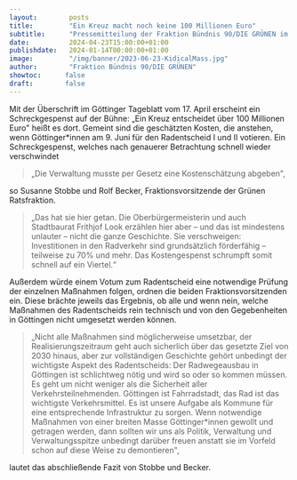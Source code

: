 ```yaml
---
layout:        posts
title:         "Ein Kreuz macht noch keine 100 Millionen Euro"
subtitle:      "Pressemitteilung der Fraktion Bündnis 90/DIE GRÜNEN im Rat der Stadt Göttingen zum Radentscheid"
date:          2024-04-23T15:00:00+01:00
publishdate:   2024-01-14T00:00:00+01:00
image:         "/img/banner/2023-06-23-KidicalMass.jpg"
author:        "Fraktion Bündnis 90/DIE GRÜNEN"
showtoc:      false
draft:        false
---
```


Mit der Überschrift im Göttinger Tageblatt vom 17. April erscheint ein Schreckgespenst auf der Bühne: „Ein Kreuz entscheidet über 100 Millionen Euro" heißt es dort. Gemeint sind die geschätzten Kosten, die anstehen, wenn Göttinger*innen am 9. Juni für den Radentscheid I und II votieren. Ein Schreckgespenst, welches nach genauerer Betrachtung schnell wieder verschwindet 
 
> „Die Verwaltung musste per Gesetz eine Kostenschätzung abgeben", 

so Susanne Stobbe und Rolf Becker, Fraktionsvorsitzende der Grünen Ratsfraktion. 

> „Das hat sie hier getan. Die Oberbürgermeisterin und auch Stadtbaurat Frithjof Look erzählen hier aber – und das ist mindestens unlauter – nicht die ganze Geschichte. Sie verschweigen: Investitionen in den Radverkehr sind grundsätzlich förderfähig – teilweise zu 70% und mehr. Das Kostengespenst schrumpft somit schnell auf ein Viertel.“ 
 
Außerdem würde einem Votum zum Radentscheid eine notwendige Prüfung der einzelnen Maßnahmen folgen, ordnen die beiden Fraktionsvorsitzenden ein. Diese brächte jeweils das Ergebnis, ob alle und wenn nein, welche Maßnahmen des Radentscheids rein technisch und von den Gegebenheiten in Göttingen nicht umgesetzt werden können. 
 
> „Nicht alle Maßnahmen sind möglicherweise umsetzbar, der Realisierungszeitraum geht auch sicherlich über das gesetzte Ziel von 2030 hinaus, aber zur vollständigen Geschichte gehört unbedingt der wichtigste Aspekt des Radentscheids: Der Radwegeausbau in Göttingen ist schlichtweg nötig und wird so oder so kommen müssen. Es geht um nicht weniger als die Sicherheit aller Verkehrsteilnehmenden. Göttingen ist Fahrradstadt, das Rad ist das wichtigste Verkehrsmittel. Es ist unsere Aufgabe als Kommune für eine entsprechende Infrastruktur zu sorgen. Wenn notwendige Maßnahmen von einer breiten Masse Göttinger*innen gewollt und getragen werden, dann sollten wir uns als Politik, Verwaltung und Verwaltungsspitze unbedingt darüber freuen anstatt sie im Vorfeld schon auf diese Weise zu
> demontieren",

lautet das abschließende Fazit von Stobbe und Becker.  

 